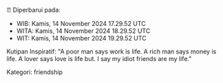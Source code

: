 ⏰ Diperbarui pada:
- WIB: Kamis, 14 November 2024 17.29.52 UTC
- WITA: Kamis, 14 November 2024 18.29.52 UTC
- WIT: Kamis, 14 November 2024 19.29.52 UTC

Kutipan Inspiratif:
"A poor man says work is life. A rich man says money is life. A lover says love is life but. I say my idiot friends are my life."


Kategori: friendship

